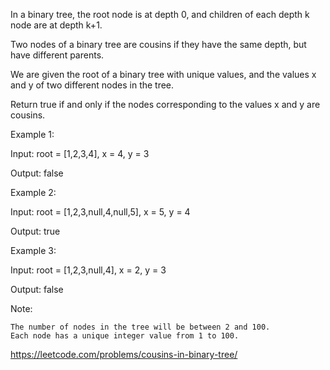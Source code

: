 In a binary tree, the root node is at depth 0, and children of each depth k node are at depth k+1.

Two nodes of a binary tree are cousins if they have the same depth, but have different parents.

We are given the root of a binary tree with unique values, and the values x and y of two different nodes in the tree.

Return true if and only if the nodes corresponding to the values x and y are cousins.

 

Example 1:

Input: root = [1,2,3,4], x = 4, y = 3

Output: false

Example 2:

Input: root = [1,2,3,null,4,null,5], x = 5, y = 4

Output: true

Example 3:

Input: root = [1,2,3,null,4], x = 2, y = 3

Output: false


Note:

    The number of nodes in the tree will be between 2 and 100.
    Each node has a unique integer value from 1 to 100.
    
https://leetcode.com/problems/cousins-in-binary-tree/
